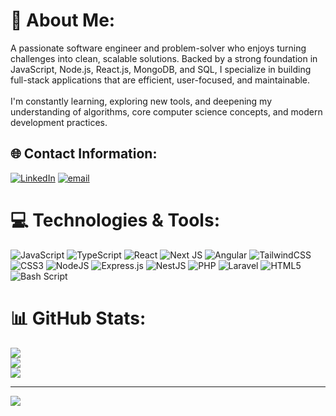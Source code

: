 # 💫 About Me:
A passionate software engineer and problem-solver who enjoys turning challenges into clean, scalable solutions. Backed by a strong foundation in JavaScript, Node.js, React.js, MongoDB, and SQL, I specialize in building full-stack applications that are efficient, user-focused, and maintainable.<br><br> I'm constantly learning, exploring new tools, and deepening my understanding of algorithms, core computer science concepts, and modern development practices.
## 🌐 Contact Information:
[![LinkedIn](https://img.shields.io/badge/LinkedIn-%230077B5.svg?logo=linkedin&logoColor=white)](https://linkedin.com/in/https://www.linkedin.com/in/ahmedabdulnasser/) [![email](https://img.shields.io/badge/Email-D14836?logo=gmail&logoColor=white)](mailto:aabdelnasser101@gmail.com) 

# 💻 Technologies & Tools:
![JavaScript](https://img.shields.io/badge/javascript-%23323330.svg?style=for-the-badge&logo=javascript&logoColor=%23F7DF1E) ![TypeScript](https://img.shields.io/badge/typescript-%23007ACC.svg?style=for-the-badge&logo=typescript&logoColor=white) ![React](https://img.shields.io/badge/react-%2320232a.svg?style=for-the-badge&logo=react&logoColor=%2361DAFB) ![Next JS](https://img.shields.io/badge/Next-black?style=for-the-badge&logo=next.js&logoColor=white) ![Angular](https://img.shields.io/badge/angular-%23DD0031.svg?style=for-the-badge&logo=angular&logoColor=white) ![TailwindCSS](https://img.shields.io/badge/tailwindcss-%2338B2AC.svg?style=for-the-badge&logo=tailwind-css&logoColor=white) ![CSS3](https://img.shields.io/badge/css3-%231572B6.svg?style=for-the-badge&logo=css3&logoColor=white) ![NodeJS](https://img.shields.io/badge/node.js-6DA55F?style=for-the-badge&logo=node.js&logoColor=white) ![Express.js](https://img.shields.io/badge/express.js-%23404d59.svg?style=for-the-badge&logo=express&logoColor=%2361DAFB) ![NestJS](https://img.shields.io/badge/nestjs-%23E0234E.svg?style=for-the-badge&logo=nestjs&logoColor=white) ![PHP](https://img.shields.io/badge/php-%23777BB4.svg?style=for-the-badge&logo=php&logoColor=white) ![Laravel](https://img.shields.io/badge/laravel-%23FF2D20.svg?style=for-the-badge&logo=laravel&logoColor=white) ![HTML5](https://img.shields.io/badge/html5-%23E34F26.svg?style=for-the-badge&logo=html5&logoColor=white) ![Bash Script](https://img.shields.io/badge/bash_script-%23121011.svg?style=for-the-badge&logo=gnu-bash&logoColor=white)
# 📊 GitHub Stats:
![](https://github-readme-stats.vercel.app/api?username=ahmedabdulnasser&theme=react&hide_border=true&include_all_commits=false&count_private=false)<br/>
![](https://nirzak-streak-stats.vercel.app/?user=ahmedabdulnasser&theme=react&hide_border=true)<br/>
![](https://github-readme-stats.vercel.app/api/top-langs/?username=ahmedabdulnasser&theme=react&hide_border=true&include_all_commits=false&count_private=false&layout=compact)

---
[![](https://visitcount.itsvg.in/api?id=ahmedabdulnasser&icon=0&color=0)](https://visitcount.itsvg.in)

<!-- Proudly created with GPRM ( https://gprm.itsvg.in ) -->
